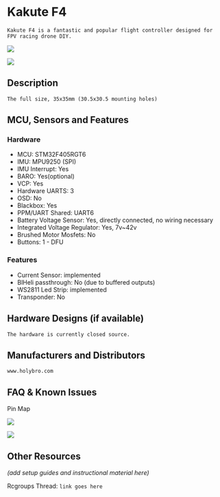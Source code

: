 

# Kakute F4

`Kakute F4 is a fantastic and popular flight controller designed for FPV racing drone DIY.`

![](https://github.com/jamming/betaflight/blob/kakutef4/img/kakutef4-top45.jpg?raw=true)

![](https://github.com/jamming/betaflight/blob/kakutef4/img/kakutef4-bottom45.jpg?raw=true)

## Description

`The full size, 35x35mm (30.5x30.5 mounting holes)`

## MCU, Sensors and Features

### Hardware

  - MCU: STM32F405RGT6
  - IMU: MPU9250 (SPI)
  - IMU Interrupt: Yes
  - BARO: Yes(optional)
  - VCP: Yes
  - Hardware UARTS: 3
  - OSD: No
  - Blackbox: Yes
  - PPM/UART Shared: UART6
  - Battery Voltage Sensor: Yes, directly connected, no wiring necessary
  - Integrated Voltage Regulator: Yes, 7v~42v
  - Brushed Motor Mosfets: No
  - Buttons: 1 - DFU

### Features

  - Current Sensor: implemented
  - BlHeli passthrough: No (due to buffered outputs)
  - WS2811 Led Strip: implemented
  - Transponder: No

## Hardware Designs (if available)

`The hardware is currently closed source.`

## Manufacturers and Distributors

`www.holybro.com`


## FAQ & Known Issues
Pin Map

![](https://github.com/jamming/betaflight/blob/kakutef4/img/Kakutef4-top.jpg?raw=true)

![](https://github.com/jamming/betaflight/blob/kakutef4/img/Kakutef4-bottom.jpg?raw=true)

## Other Resources
_(add setup guides and instructional material here)_

Rcgroups Thread: `link goes here`


